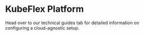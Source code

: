 # KubeFlex Platform

Head over to our technical guides tab for detailed information on configuring a cloud-agnostic setup.
